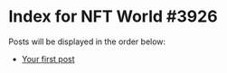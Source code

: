 # Index for NFT World #3926
Posts will be displayed in the order below:

- [Your first post](./001-first.md)

